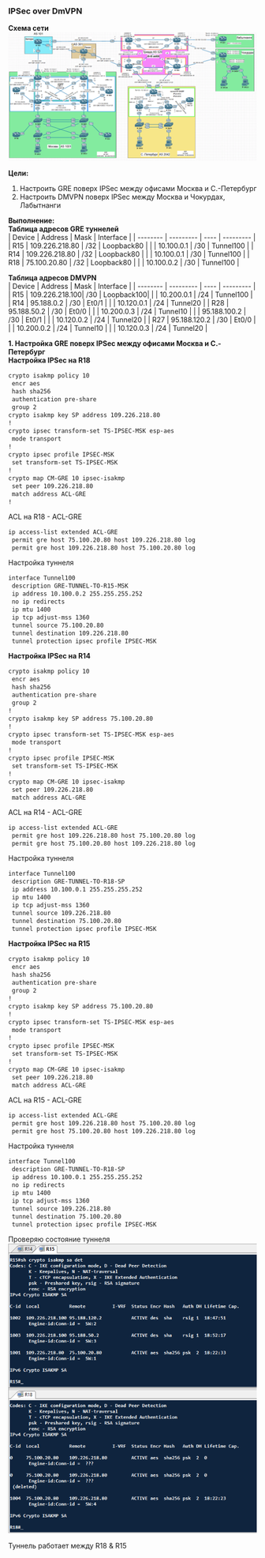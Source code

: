 ### IPSec over DmVPN

**Схема сети**  
![](https://github.com/merkelev/neteng/blob/main/labs/14-IPSec-over-DmVPN/images/network.png)  

**Цели:**  
1. Настроить GRE поверх IPSec между офисами Москва и С.-Петербург  
2. Настроить DMVPN поверх IPSec между Москва и Чокурдах, Лабытнанги  

**Выполнение:**  
**Таблица адресов GRE туннелей**  
| Device   | Address        | Mask | Interface  |
| -------- | ---------      | ---- | ---------  |
| R15      | 109.226.218.80 | /32  | Loopback80 |
|          | 10.100.0.1     | /30  | Tunnel100  |
| R14      | 109.226.218.80 | /32  | Loopback80 |
|          | 10.100.0.1     | /30  | Tunnel100  |
| R18      | 75.100.20.80   | /32  | Loopback80 |
|          | 10.100.0.2     | /30  | Tunnel100  | 

**Таблица адресов DMVPN**  
| Device   | Address        | Mask | Interface  |
| -------- | ---------      | ---- | ---------  |
| R15      | 109.226.218.100| /30  | Loopback100|
|          | 10.200.0.1     | /24  | Tunnel100  |
| R14      | 95.188.0.2     | /30  | Et0/1      |
|          | 10.120.0.1     | /24  | Tunnel20   |
| R28      | 95.188.50.2    | /30  | Et0/0      |
|          | 10.200.0.3     | /24  | Tunnel10   |
|          | 95.188.100.2   | /30  | Et0/1      |
|          | 10.120.0.2     | /24  | Tunnel20   |
| R27      | 95.188.120.2   | /30  | Et0/0      |
|          | 10.200.0.2     | /24  | Tunnel10   |
|          | 10.120.0.3     | /24  | Tunnel20   |  

**1. Настройка GRE поверх IPSec между офисами Москва и С.-Петербург**  
**Настройка IPSec на R18**  
```
crypto isakmp policy 10
 encr aes
 hash sha256
 authentication pre-share
 group 2
crypto isakmp key SP address 109.226.218.80
!
crypto ipsec transform-set TS-IPSEC-MSK esp-aes
 mode transport
!
crypto ipsec profile IPSEC-MSK
 set transform-set TS-IPSEC-MSK
!
crypto map CM-GRE 10 ipsec-isakmp
 set peer 109.226.218.80
 match address ACL-GRE
!
```  

ACL на R18 - ACL-GRE  
```
ip access-list extended ACL-GRE
 permit gre host 75.100.20.80 host 109.226.218.80 log
 permit gre host 109.226.218.80 host 75.100.20.80 log
```  

Настройка туннеля  
```
interface Tunnel100
 description GRE-TUNNEL-TO-R15-MSK
 ip address 10.100.0.2 255.255.255.252
 no ip redirects
 ip mtu 1400
 ip tcp adjust-mss 1360
 tunnel source 75.100.20.80
 tunnel destination 109.226.218.80
 tunnel protection ipsec profile IPSEC-MSK
```  

**Настройка IPSec на R14**  
```
crypto isakmp policy 10
 encr aes
 hash sha256
 authentication pre-share
 group 2
!
crypto isakmp key SP address 75.100.20.80
!
crypto ipsec transform-set TS-IPSEC-MSK esp-aes
 mode transport
!
crypto ipsec profile IPSEC-MSK
 set transform-set TS-IPSEC-MSK
!
crypto map CM-GRE 10 ipsec-isakmp
 set peer 109.226.218.80
 match address ACL-GRE
```  

ACL на R14 - ACL-GRE  
```
ip access-list extended ACL-GRE
 permit gre host 109.226.218.80 host 75.100.20.80 log
 permit gre host 75.100.20.80 host 109.226.218.80 log
```  

Настройка туннеля  
```
interface Tunnel100
 description GRE-TUNNEL-TO-R18-SP
 ip address 10.100.0.1 255.255.255.252
 ip mtu 1400
 ip tcp adjust-mss 1360
 tunnel source 109.226.218.80
 tunnel destination 75.100.20.80
 tunnel protection ipsec profile IPSEC-MSK
```  

**Настройка IPSec на R15**  
```
crypto isakmp policy 10
 encr aes
 hash sha256
 authentication pre-share
 group 2
!
crypto isakmp key SP address 75.100.20.80
!
crypto ipsec transform-set TS-IPSEC-MSK esp-aes
 mode transport
!
crypto ipsec profile IPSEC-MSK
 set transform-set TS-IPSEC-MSK
!
crypto map CM-GRE 10 ipsec-isakmp
 set peer 109.226.218.80
 match address ACL-GRE
```  

ACL на R15 - ACL-GRE  
```
ip access-list extended ACL-GRE
 permit gre host 109.226.218.80 host 75.100.20.80 log
 permit gre host 75.100.20.80 host 109.226.218.80 log
```  

Настройка туннеля  
```
interface Tunnel100
 description GRE-TUNNEL-TO-R18-SP
 ip address 10.100.0.1 255.255.255.252
 no ip redirects
 ip mtu 1400
 ip tcp adjust-mss 1360
 tunnel source 109.226.218.80
 tunnel destination 75.100.20.80
 tunnel protection ipsec profile IPSEC-MSK
```  

Проверяю состояние туннеля  
![](https://github.com/merkelev/neteng/blob/main/labs/14-IPSec-over-DmVPN/images/GRE-IPSEC.png)  

Туннель работает между R18 & R15  

